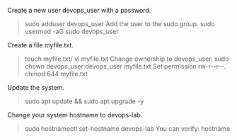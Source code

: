 Create a new user devops_user with a password.
> sudo adduser devops_user
Add the user to the sudo group.
> sudo usermod -aG sudo devops_user

Create a file myfile.txt.
>touch myfile.txt/ vi myfile.txt
Change ownership to devops_user.
> sudo chown devops_user:devops_user myfile.txt
Set permission rw-r--r--.
>chmod 644 myfile.txt


Update the system.
>sudo apt update && sudo apt upgrade -y


Change your system hostname to devops-lab.
>sudo hostnamectl set-hostname devops-lab
You can verify:
>hostname
